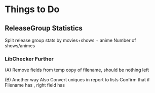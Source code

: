 # Things to Do 

## ReleaseGroup Statistics
Split release group stats by movies+shows + anime
Number of shows/animes


### LibChecker Further
(A) Remove fields from temp copy of filename, should be nothing left

(B) Another way
Also
Convert uniques in report to lists
Confirm that if Filename has , right field has
